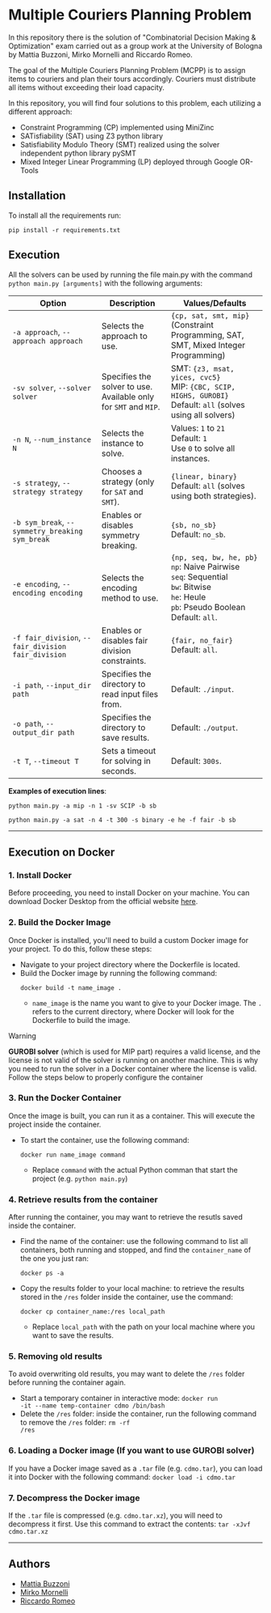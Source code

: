 # Multiple Couriers Planning Problem
In this repository there is the solution of "Combinatorial Decision Making & Optimization" exam carried out as a group work at the University of Bologna by Mattia Buzzoni, Mirko Mornelli and Riccardo Romeo.

The goal of the Multiple Couriers Planning Problem (MCPP) is to assign items to couriers and plan their tours accordingly. Couriers must distribute all items without exceeding their load capacity.

In this repository, you will find four solutions to this problem, each utilizing a different approach:
- Constraint Programming (CP) implemented using MiniZinc
- SATisfiability (SAT) using Z3 python library
- Satisfiability Modulo Theory (SMT) realized using the solver independent python library pySMT
- Mixed Integer Linear Programming (LP) deployed through Google OR-Tools

## Installation
To install all the requirements run:
```
pip install -r requirements.txt
```

## Execution
All the solvers can be used by running the file main.py with the command ``` python main.py [arguments] ``` with the following arguments:

| **Option**               | **Description**                                                                                                                                                         | **Values/Defaults**                                                                                                         |
|---------------------------|-------------------------------------------------------------------------------------------------------------------------------------------------------------------------|----------------------------------------------------------------------------------------------------------------------------|
| `-a approach`, `--approach approach` | Selects the approach to use.                                                                                                                              | `{cp, sat, smt, mip}` (Constraint Programming, SAT, SMT, Mixed Integer Programming)                                         |
| `-sv solver`, `--solver solver`      | Specifies the solver to use. Available only for `SMT` and `MIP`.                                                                                            | SMT: `{z3, msat, yices, cvc5}` <br> MIP: `{CBC, SCIP, HIGHS, GUROBI}` <br> Default: `all` (solves using all solvers)         |
| `-n N`, `--num_instance N`           | Selects the instance to solve.                                                                                                                            | Values: `1` to `21` <br> Default: `1` <br> Use `0` to solve all instances.                                                 |
| `-s strategy`, `--strategy strategy` | Chooses a strategy (only for `SAT` and `SMT`).                                                                                                             | `{linear, binary}` <br> Default: `all` (solves using both strategies).                                                     |
| `-b sym_break`, `--symmetry_breaking sym_break` | Enables or disables symmetry breaking.                                                                                                            | `{sb, no_sb}` <br> Default: `no_sb`.                                                                                       |
| `-e encoding`, `--encoding encoding` | Selects the encoding method to use.                                                                                                                        | `{np, seq, bw, he, pb}` <br> `np`: Naive Pairwise <br> `seq`: Sequential <br> `bw`: Bitwise <br> `he`: Heule <br> `pb`: Pseudo Boolean <br> Default: `all`. |
| `-f fair_division`, `--fair_division fair_division` | Enables or disables fair division constraints.                                                                                                     | `{fair, no_fair}` <br> Default: `all`.                                                                                     |
| `-i path`, `--input_dir path`        | Specifies the directory to read input files from.                                                                                                           | Default: `./input`.                                                                                                        |
| `-o path`, `--output_dir path`       | Specifies the directory to save results.                                                                                                                    | Default: `./output`.                                                                                                       |
| `-t T`, `--timeout T`                | Sets a timeout for solving in seconds.                                                                                                                     | Default: `300s`.                                                                                                           |

**Examples of execution lines**:
```
python main.py -a mip -n 1 -sv SCIP -b sb
```
```
python main.py -a sat -n 4 -t 300 -s binary -e he -f fair -b sb
```

---
## Execution on Docker

### 1. Install Docker
Before proceeding, you need to install Docker on your machine. You can download Docker Desktop from the official website [here](https://www.docker.com/products/docker-desktop/).

### 2. Build the Docker Image
Once Docker is installed, you'll need to build a custom Docker image for your project. To do this, follow these steps:
- Navigate to your project directory where the Dockerfile is located.
- Build the Docker image by running the following command:
  ```
  docker build -t name_image .
  ```
  - `name_image` is the name you want to give to your Docker image. The `.` refers to the current directory, where Docker will look for the Dockerfile to build the image.

> [!WARNING]
> **GUROBI solver** (which is used for MIP part) requires a valid license, and the license is not valid of the solver is running on another machine. This is why you need to run the solver in a Docker container where the license is valid. Follow the steps below to properly configure the container

### 3. Run the Docker Container
Once the image is built, you can run it as a container. This will execute the project inside the container.
- To start the container, use the following command:
  ```
  docker run name_image command
  ```
  - Replace `command` with the actual Python comman that start the project (e.g. `python main.py`)

### 4. Retrieve results from the container
After running the container, you may want to retrieve the resutls saved inside the container. 
- Find the name of the container: use the following command to list all containers, both running and stopped, and find the `container_name` of the one you just ran:
  ```
  docker ps -a
  ```
- Copy the results folder to your local machine: to retrieve the results stored in the <code>/res</code> folder inside the container, use the command:
  ```
  docker cp container_name:/res local_path
  ```
  - Replace `local_path` with the path on your local machine where you want to save the results.

### 5. Removing old results
To avoid overwriting old results, you may want to delete the <code>/res</code> folder before running the container again.
- Start a temporary container in interactive mode: <code>docker run -it --name temp-container cdmo /bin/bash</code> <br>
- Delete the <code>/res</code> folder: inside the container, run the following command to remove the <code>/res</code> folder: <code>rm -rf /res</code> <br>

### 6. Loading a Docker image (If you want to use GUROBI solver)
If you have a Docker image saved as a <code>.tar</code> file (e.g. <code>cdmo.tar</code>), you can load it into Docker with the following command: <code>docker load -i cdmo.tar</code>


### 7. Decompress the Docker image
If the <code>.tar</code> file is compressed (e.g. <code>cdmo.tar.xz</code>), you will need to decompress it first. Use this command to extract the contents: <code>tar -xJvf cdmo.tar.xz</code>

---
## Authors
  - [Mattia Buzzoni](https://github.com/mattibuzzo13) 
  - [Mirko Mornelli](https://github.com/mirkomornelli)
  - [Riccardo Romeo](https://github.com/RiccardoRomeo01) 

